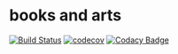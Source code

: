 # books and arts

[![Build Status](https://travis-ci.org/dev-11/books_and_arts_backend.svg?branch=master)](https://travis-ci.org/dev-11/books_and_arts_backend)
[![codecov](https://codecov.io/gh/dev-11/books_and_arts_backend/branch/master/graph/badge.svg)](https://codecov.io/gh/dev-11/books_and_arts_backend)
[![Codacy Badge](https://api.codacy.com/project/badge/Grade/1e3215c7bf0a44288396aab56b466b2d)](https://www.codacy.com/manual/dev-11/books_and_arts_backend?utm_source=github.com&amp;utm_medium=referral&amp;utm_content=dev-11/books_and_arts_backend&amp;utm_campaign=Badge_Grade)
